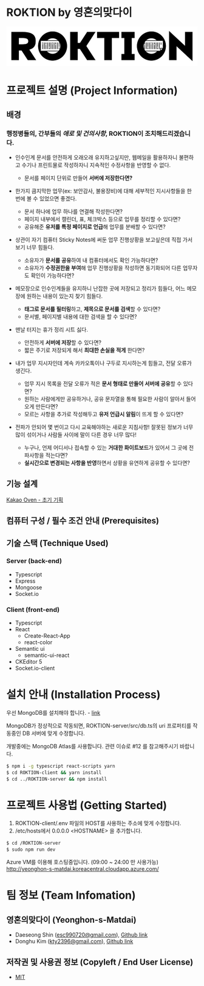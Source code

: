 # ROKTION by 영혼의맞다이

![LOGO](./img/fittedLogo.png)
<!--팀명 로고 이미지, 팀소개, 프로젝트 설명 (or 동영상)-->

# 프로젝트 설명 (Project Information)

## 배경
### 행정병들의, 간부들의 ___애로 및 건의사항___, ROKTION이 조치해드리겠습니다.
- 인수인계 문서를 안전하게 오래오래 유지하고싶지만, 웹메일을 활용하자니 불편하고 수기나 프린트물로 작성하자니 지속적인 수정사항을 반영할 수 없다.
    - 문서를 페이지 단위로 만들어 **서버에 저장한다면?**

- 한가지 큼지막한 업무(ex: 보안감사, 불용장비)에 대해 세부적인 지시사항들을 한 번에 볼 수 있었으면 좋겠다.
    - 문서 하나에 업무 하나를 연결해 작성한다면?
    - 페이지 내부에서 캘린더, 표, 체크박스 등으로 업무를 정리할 수 있다면?
    - 공유해준 **유저를 특정 페이지로 언급**해 업무를 분배할 수 있다면?

- 상관이 자기 컴퓨터 Sticky Notes에 써둔 업무 진행상황을 보고싶은데 직접 가서 보기 너무 힘들다.
    - 소유자가 **문서를 공유**하여 내 컴퓨터에서도 확인 가능하다면?
    - 소유자가 **수정권한을 부여**해 업무 진행상황을 작성하면 동기화되어 다른 업무자도 확인이 가능하다면?

- 메모장으로 인수인계들을 유지하니 난잡한 곳에 저장되고 정리가 힘들다, 어느 메모장에 원하는 내용이 있는지 찾기 힘들다.
    - **태그로 문서를 필터링**하고, **제목으로 문서를 검색**할 수 있다면?
    - 문서별, 페이지별 내용에 대한 검색을 할 수 있다면?

- 맨날 터지는 휴가 정리 시트 싫다.
    - 안전하게 **서버에 저장**할 수 있다면?
    - 짧은 주기로 저장되게 해서 **최대한 손실을 적게** 한다면?

- 내가 업무 지시자인데 계속 카카오톡이나 구두로 지시하는게 힘들고, 전달 오류가 생긴다.
    - 업무 지시 목록을 전달 오류가 적은 **문서 형태로 만들어 서버에 공유**할 수 있다면?
    - 원하는 사람에게만 공유하거나, 공유 문자열을 통해 필요한 사람이 알아서 들어오게 만든다면?
    - 모르는 사항을 추가로 작성해두고 **유저 언급시 알림**이 뜨게 할 수 있다면?

- 전파가 안되어 몇 번이고 다시 교육해야하는 새로운 지침사항! 잘못된 정보가 너무 많이 섞이거나 사람들 사이에 말이 다른 경우 너무 많다!
    - 누구나, 언제 어디서나 접속할 수 있는 **거대한 화이트보드**가 있어서 그 곳에 전파사항을 적는다면? 
    - **실시간으로 변경되는 사항을 반영**하면서 상황을 유연하게 공유할 수 있다면?


## 기능 설계

<!--목업 프레임워크 : 카카오 오븐-->
<!--스크린샷 잔뜩-->
[Kakao Oven - 초기 기획](https://ovenapp.io/project/Oe2RQMVa1IWS8jOmZ4S615D2xeDnUJKu#MZCzh)

## 컴퓨터 구성 / 필수 조건 안내 (Prerequisites)

<!--지원 브라우저, 권장 등-->

## 기술 스택 (Technique Used)

### Server (back-end)

<!--사용된 언어, 프레임워크 등-->
- Typescript
- Express
- Mongoose
- Socket.io

### Client (front-end)

<!--프레임워크, 라이브러리 등-->
- Typescript
- React
    - Create-React-App
    - react-color
- Semantic ui
    - semantic-ui-react
- CKEditor 5
- Socket.io-client

# 설치 안내 (Installation Process)

우선 MongoDB를 설치해야 합니다. - [link](https://docs.mongodb.com/manual/administration/install-community/)

MongoDB가 정상적으로 작동되면, ROKTION-server/src/db.ts의 uri 프로퍼티를 작동중인 DB 서버에 맞게 수정합니다.

개발중에는 MongoDB Atlas를 사용합니다. 관련 이슈로 #12 를 참고해주시기 바랍니다.

```bash
$ npm i -g typescript react-scripts yarn
$ cd ROKTION-client && yarn install
$ cd ../ROKTION-server && npm install
```

# 프로젝트 사용법 (Getting Started)

<!--아무거나 적당히 사용법 작성-->
1. ROKTION-client/.env 파일의 HOST를 사용하는 주소에 맞게 수정합니다.
2. /etc/hosts에서 0.0.0.0 \<HOSTNAME> 을 추가합니다.

```bash
$ cd /ROKTION-server
$ sudo npm run dev
```

Azure VM를 이용해 호스팅중입니다. (09:00 ~ 24:00 만 사용가능)
http://yeonghon-s-matdai.koreacentral.cloudapp.azure.com/

# 팀 정보 (Team Infomation)

## 영혼의맞다이 (Yeonghon-s-Matdai)
- Daeseong Shin (esc990720@gmail.com), [Github link](https://github.com/Merseong)
- Donghu Kim (kty2396@gmail.com), [Github link](https://github.com/I-AM-PROTO)


## 저작권 및 사용권 정보 (Copyleft / End User License)
 * [MIT](https://github.com/Merseong/WEB_ROKTION_Yeonghon-s-Matdai/blob/master/LICENSE)
 
